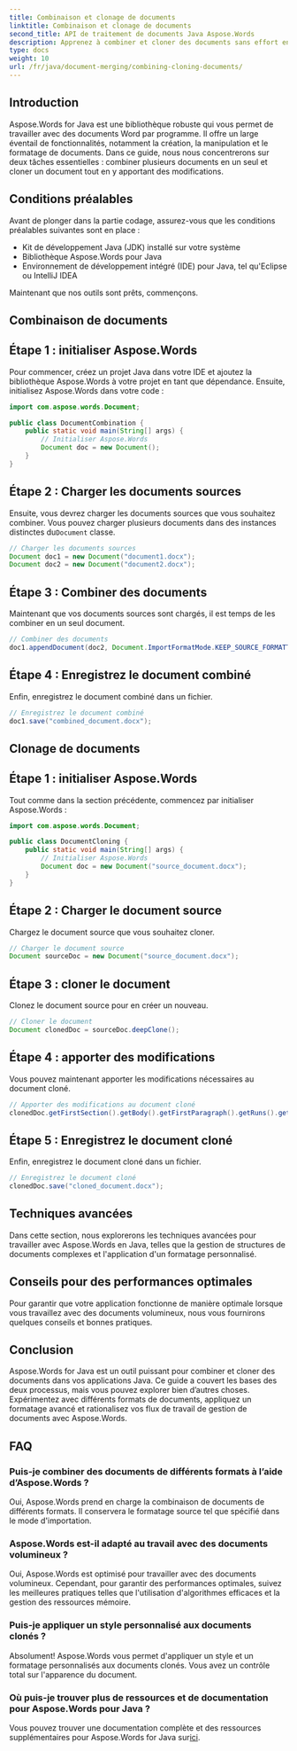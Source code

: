 ```yaml
---
title: Combinaison et clonage de documents
linktitle: Combinaison et clonage de documents
second_title: API de traitement de documents Java Aspose.Words
description: Apprenez à combiner et cloner des documents sans effort en Java à l'aide d'Aspose.Words. Ce guide étape par étape couvre tout ce que vous devez savoir.
type: docs
weight: 10
url: /fr/java/document-merging/combining-cloning-documents/
---
```


## Introduction

Aspose.Words for Java est une bibliothèque robuste qui vous permet de travailler avec des documents Word par programme. Il offre un large éventail de fonctionnalités, notamment la création, la manipulation et le formatage de documents. Dans ce guide, nous nous concentrerons sur deux tâches essentielles : combiner plusieurs documents en un seul et cloner un document tout en y apportant des modifications.

## Conditions préalables

Avant de plonger dans la partie codage, assurez-vous que les conditions préalables suivantes sont en place :

- Kit de développement Java (JDK) installé sur votre système
- Bibliothèque Aspose.Words pour Java
- Environnement de développement intégré (IDE) pour Java, tel qu'Eclipse ou IntelliJ IDEA

Maintenant que nos outils sont prêts, commençons.

## Combinaison de documents

## Étape 1 : initialiser Aspose.Words

Pour commencer, créez un projet Java dans votre IDE et ajoutez la bibliothèque Aspose.Words à votre projet en tant que dépendance. Ensuite, initialisez Aspose.Words dans votre code :

```java
import com.aspose.words.Document;

public class DocumentCombination {
    public static void main(String[] args) {
        // Initialiser Aspose.Words
        Document doc = new Document();
    }
}
```

## Étape 2 : Charger les documents sources

 Ensuite, vous devrez charger les documents sources que vous souhaitez combiner. Vous pouvez charger plusieurs documents dans des instances distinctes du`Document` classe.

```java
// Charger les documents sources
Document doc1 = new Document("document1.docx");
Document doc2 = new Document("document2.docx");
```

## Étape 3 : Combiner des documents

Maintenant que vos documents sources sont chargés, il est temps de les combiner en un seul document.

```java
// Combiner des documents
doc1.appendDocument(doc2, Document.ImportFormatMode.KEEP_SOURCE_FORMATTING);
```

## Étape 4 : Enregistrez le document combiné

Enfin, enregistrez le document combiné dans un fichier.

```java
// Enregistrez le document combiné
doc1.save("combined_document.docx");
```

## Clonage de documents

## Étape 1 : initialiser Aspose.Words

Tout comme dans la section précédente, commencez par initialiser Aspose.Words :

```java
import com.aspose.words.Document;

public class DocumentCloning {
    public static void main(String[] args) {
        // Initialiser Aspose.Words
        Document doc = new Document("source_document.docx");
    }
}
```

## Étape 2 : Charger le document source

Chargez le document source que vous souhaitez cloner.

```java
// Charger le document source
Document sourceDoc = new Document("source_document.docx");
```

## Étape 3 : cloner le document

Clonez le document source pour en créer un nouveau.

```java
// Cloner le document
Document clonedDoc = sourceDoc.deepClone();
```

## Étape 4 : apporter des modifications

Vous pouvez maintenant apporter les modifications nécessaires au document cloné.

```java
// Apporter des modifications au document cloné
clonedDoc.getFirstSection().getBody().getFirstParagraph().getRuns().get(0).setText("Modified Content");
```

## Étape 5 : Enregistrez le document cloné

Enfin, enregistrez le document cloné dans un fichier.

```java
// Enregistrez le document cloné
clonedDoc.save("cloned_document.docx");
```

## Techniques avancées

Dans cette section, nous explorerons les techniques avancées pour travailler avec Aspose.Words en Java, telles que la gestion de structures de documents complexes et l'application d'un formatage personnalisé.

## Conseils pour des performances optimales

Pour garantir que votre application fonctionne de manière optimale lorsque vous travaillez avec des documents volumineux, nous vous fournirons quelques conseils et bonnes pratiques.

## Conclusion

Aspose.Words for Java est un outil puissant pour combiner et cloner des documents dans vos applications Java. Ce guide a couvert les bases des deux processus, mais vous pouvez explorer bien d’autres choses. Expérimentez avec différents formats de documents, appliquez un formatage avancé et rationalisez vos flux de travail de gestion de documents avec Aspose.Words.

## FAQ

### Puis-je combiner des documents de différents formats à l’aide d’Aspose.Words ?

Oui, Aspose.Words prend en charge la combinaison de documents de différents formats. Il conservera le formatage source tel que spécifié dans le mode d'importation.

### Aspose.Words est-il adapté au travail avec des documents volumineux ?

Oui, Aspose.Words est optimisé pour travailler avec des documents volumineux. Cependant, pour garantir des performances optimales, suivez les meilleures pratiques telles que l'utilisation d'algorithmes efficaces et la gestion des ressources mémoire.

### Puis-je appliquer un style personnalisé aux documents clonés ?

Absolument! Aspose.Words vous permet d'appliquer un style et un formatage personnalisés aux documents clonés. Vous avez un contrôle total sur l'apparence du document.

### Où puis-je trouver plus de ressources et de documentation pour Aspose.Words pour Java ?

 Vous pouvez trouver une documentation complète et des ressources supplémentaires pour Aspose.Words for Java sur[ici](https://reference.aspose.com/words/java/).